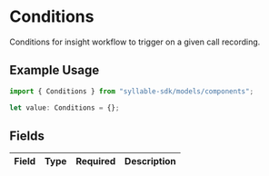 # Conditions

Conditions for insight workflow to trigger on a given call recording.

## Example Usage

```typescript
import { Conditions } from "syllable-sdk/models/components";

let value: Conditions = {};
```

## Fields

| Field       | Type        | Required    | Description |
| ----------- | ----------- | ----------- | ----------- |